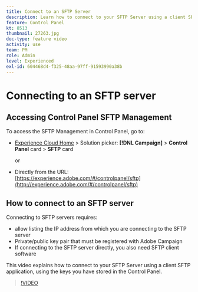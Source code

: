 ```yaml
---
title: Connect to an SFTP Server
description: Learn how to connect to your SFTP Server using a client SFTP application, using the keys you have stored in the Control Panel.
feature: Control Panel
kt: 8513
thumbnail: 27263.jpg
doc-type: feature video
activity: use
team: PM
role: Admin
level: Experienced
exl-id: 604468d4-f325-48aa-97ff-91593990a38b
---
```

# Connecting to an SFTP server

## Accessing Control Panel SFTP Management

To access the SFTP Management in Control Panel, go to:

* [Experience Cloud Home](https://experience.adobe.com/#/home) > Solution picker: **[!DNL Campaign]** > **Control Panel** card > **SFTP** card
  
  or
* Directly from the URL: [https://experience.adobe.com/#/controlpanel/sftp](http://experience.adobe.com/#/controlpanel/sftp)

## How to connect to an SFTP server

Connecting to SFTP servers requires:

* allow listing the IP address from which you are connecting to the SFTP server  
* Private/public key pair that must be registered with Adobe Campaign
* If connecting to the SFTP server directly, you also need SFTP client software

This video explains how to connect to your SFTP Server using a client SFTP application, using the keys you have stored in the Control Panel.

>[!VIDEO](https://video.tv.adobe.com/v/27263?quality=12)
